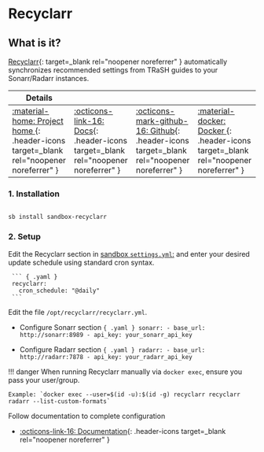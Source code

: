 # Recyclarr

## What is it?

[Recyclarr](https://github.com/recyclarr/recyclarr){: target=_blank rel="noopener noreferrer" } automatically synchronizes recommended settings from TRaSH guides to your Sonarr/Radarr instances.


| Details     |             |             |             |
|-------------|-------------|-------------|-------------|
| [:material-home: Project home ](https://github.com/recyclarr/recyclarr){: .header-icons target=_blank rel="noopener noreferrer" } | [:octicons-link-16: Docs](https://github.com/recyclarr/recyclarr/wiki){: .header-icons target=_blank rel="noopener noreferrer" } | [:octicons-mark-github-16: Github](https://github.com/recyclarr/recyclarr){: .header-icons target=_blank rel="noopener noreferrer" } | [:material-docker: Docker ](https://ghcr.io/recyclarr/recyclarr){: .header-icons target=_blank rel="noopener noreferrer" }|

### 1. Installation

``` shell

sb install sandbox-recyclarr

```

### 2. Setup

Edit the Recyclarr section in [sandbox `settings.yml`:](../settings.md) and enter your desired update schedule using standard cron syntax.

     ``` { .yaml }
     recyclarr:
       cron_schedule: "@daily"
     ```

Edit the file `/opt/recyclarr/recyclarr.yml`.

- Configure Sonarr section
      ``` { .yaml }
      sonarr:
        - base_url: http://sonarr:8989
        - api_key: your_sonarr_api_key
      ```

- Configure Radarr section
      ``` { .yaml }
      radarr:
        - base_url: http://radarr:7878
        - api_key: your_radarr_api_key
      ```

!!! danger
    When running Recyclarr manually via `docker exec`, ensure you pass your user/group.
    
    Example: `docker exec --user=$(id -u):$(id -g) recyclarr recyclarr radarr --list-custom-formats`


Follow documentation to complete configuration

- [:octicons-link-16: Documentation](https://github.com/recyclarr/recyclarr/wiki/Configuration-Reference){: .header-icons target=_blank rel="noopener noreferrer" }
